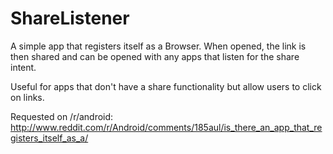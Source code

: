 ShareListener
=============

A simple app that registers itself as a Browser. When opened, the link is then shared and can be opened with any apps that listen for the share intent.

Useful for apps that don't have a share functionality but allow users to click on links. 

Requested on /r/android:
http://www.reddit.com/r/Android/comments/185aul/is_there_an_app_that_registers_itself_as_a/
